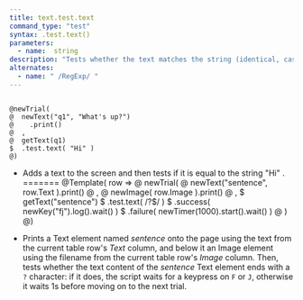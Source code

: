 ```yaml
---
title: text.test.text
command_type: "test"
syntax: .test.text()
parameters:
  - name:  string 
description: "Tests whether the text matches the string (identical, case-sensitive) or the regular expression."
alternates:
  - name: " /RegExp/ "
---
```


<!--more-->

<pre><code class="language-diff-javascript diff-highlight try-true">
@newTrial(
@  newText("q1", "What's up?")
@    .print()
@  ,
@  getText(q1)
$  .test.text( "Hi" )
@)
</code></pre>

+ Adds a text to the screen and then tests if it is equal to the string "Hi" .
=======
@Template( row => 
@  newTrial(
@    newText("sentence", row.Text ).print()
@    ,
@    newImage( row.Image ).print()
@    ,
$    getText("sentence")
$       .test.text( /\?$/ )
$       .success( newKey("fj").log().wait() )
$       .failure( newTimer(1000).start().wait() )
@  )
@)
</code></pre>

+ Prints a Text element named _sentence_ onto the page using the text from the current table row's _Text_ column, and below it an Image element using the filename from the current table row's _Image_ column. Then, tests whether the text content of the _sentence_ Text element ends with a `?` character: if it does, the script waits for a keypress on `F` or `J`, otherwise it waits 1s before moving on to the next trial.
